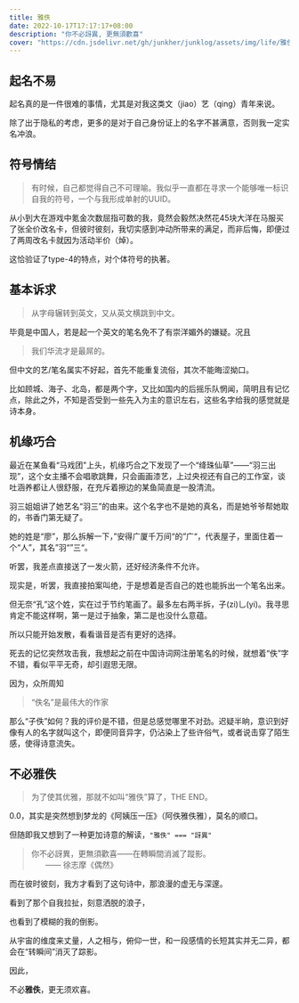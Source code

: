 ```yaml
---
title: 雅佚
date: 2022-10-17T17:17:17+08:00
description: "你不必訝異, 更無須歡喜"
cover: "https://cdn.jsdelivr.net/gh/junkher/junklog/assets/img/life/雅佚1042.jpg"
---
```


## 起名不易

起名真的是一件很难的事情，尤其是对我这类文（jiao）艺（qing）青年来说。

除了出于隐私的考虑，更多的是对于自己身份证上的名字不甚满意，否则我一定实名冲浪。

## 符号情结

> 有时候，自己都觉得自己不可理喻。我似乎一直都在寻求一个能够唯一标识自我的符号，一个与我形成单射的UUID。

从小到大在游戏中氪金次数屈指可数的我，竟然会毅然决然花45块大洋在马服买了张全价改名卡，但彼时彼刻，我切实感到冲动所带来的满足，而非后悔，即便过了两周改名卡就因为活动半价（焯）。

这恰验证了type-4的特点，对个体符号的执著。

## 基本诉求

>从字母辗转到英文，又从英文横跳到中文。

毕竟是中国人，若是起一个英文的笔名免不了有崇洋媚外的嫌疑。况且

> 我们华流才是最屌的。

但中文的艺/笔名属实不好起，首先不能重复流俗，其次不能晦涩拗口。

比如顾城、海子、北岛，都是两个字，又比如国内的后摇乐队惘闻，简明且有记忆点，除此之外，不知是否受到一些先入为主的意识左右，这些名字给我的感觉就是诗本身。


## 机缘巧合

最近在某鱼看“马戏团"上头，机缘巧合之下发现了一个“绛珠仙草”——“羽三出现”，这个女主播不会唱歌跳舞，只会画画漆艺，上过央视还有自己的工作室，谈吐涵养都让人很舒服，在充斥着擦边的某鱼简直是一股清流。

羽三姐姐讲了她艺名“羽三”的由来。这个名字也不是她的真名，而是她爷爷帮她取的，书香门第无疑了。

她的姓是“廖”，那么拆解一下，”安得广厦千万间“的”广“，代表屋子，里面住着一个“人”，其名”羽“”三“。

听罢，我差点直接送了一发火箭，还好经济条件不允许。

现实是，听罢，我直接拍案叫绝，于是想着是否自己的姓也能拆出一个笔名出来。

但无奈“孔”这个姓，实在过于节约笔画了。最多左右两半拆，子(zi)乚(yi)。我寻思肯定不能这样啊，第一是过于抽象，第二是也没什么意蕴。

所以只能开始发散，看看谐音是否有更好的选择。

死去的记忆突然攻击我，我想起之前在中国诗词网注册笔名的时候，就想着“佚”字不错，看似平平无奇，却引遐思无限。

因为，众所周知

>  “佚名”是最伟大的作家

那么“子佚”如何？我的评价是不错，但是总感觉哪里不对劲。迟疑半晌，意识到好像有人的名字就叫这个，即便同音异字，仍沾染上了些许俗气，或者说击穿了陌生感，使得诗意流失。


## 不必雅佚


> 为了使其优雅，那就不如叫“雅佚”算了，THE END。

0.0，其实是突然想到梦龙的《阿姨压一压》（阿佚雅佚雅），莫名的顺口。

但随即我又想到了一种更加诗意的解读，`"雅佚" === "訝異"`

>你不必訝異，更無須歡喜——在轉瞬間消滅了蹤影。   
>															&ensp;&ensp;&ensp;	 —— 徐志摩《偶然》   

而在彼时彼刻，我方才看到了这句诗中，那浪漫的虚无与深邃。

看到了那个自我拉扯，刻意洒脱的浪子，

也看到了模糊的我的倒影。

从宇宙的维度来丈量，人之相与，俯仰一世，和一段感情的长短其实并无二异，都会在“转瞬间”消灭了踪影。

因此，

不必**雅佚**，更无须欢喜。
